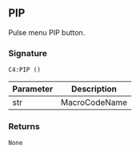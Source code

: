 ## PIP

Pulse menu PIP button.


###  Signature

`C4:PIP ()`


| Parameter | Description |
| --- | --- |
| str | MacroCodeName |


### Returns

`None`